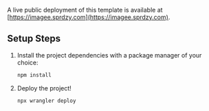 
A live public deployment of this template is available at [https://imagee.sprdzy.com](https://imagee.sprdzy.com).

## Setup Steps

1. Install the project dependencies with a package manager of your choice:
   ```bash
   npm install
   ```
2. Deploy the project!
   ```bash
   npx wrangler deploy
   ```
